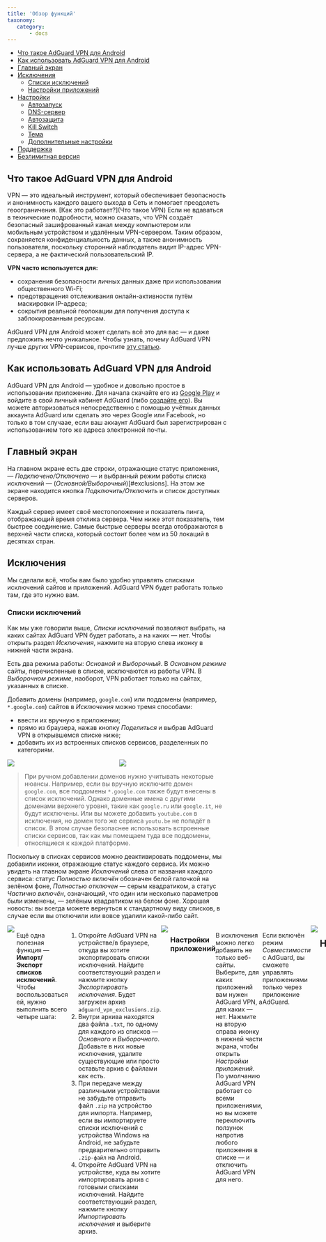 ```yaml
---
title: 'Обзор функций'
taxonomy:
   category:
       - docs
---
```


* [Что такое AdGuard VPN для Android](#adguard-vpn)
* [Как использовать AdGuard VPN для Android](#use)
* [Главный экран](#main)
* [Исключения](#exclusions)
    * [Списки исключений](#lists)
    * [Настройки приложений](#apps)
* [Настройки](#settings)
    * [Автозапуск](#autostart)
    * [DNS-сервер](#dns-server)
    * [Автозащита](#auto-protection)
    * [Kill Switch](#kill-switch)
    * [Тема](#theme)
    * [Дополнительные настройки](#advanced-settings)
* [Поддержка](#support)
* [Безлимитная версия](#unlimited-version)

<a name="adguard-vpn"></a>
 
## Что такое AdGuard VPN для Android
 
VPN — это идеальный инструмент, который обеспечивает безопасность и анонимность каждого вашего выхода в Сеть и помогает преодолеть геоограничения. [Как это работает?](Что такое VPN) Если не вдаваться в технические подробности, можно сказать, что VPN создаёт безопасный зашифрованный канал между компьютером или мобильным устройством и удалённым VPN-сервером. Таким образом, сохраняется конфиденциальность данных, а также анонимность пользователя, поскольку сторонний наблюдатель видит IP-адрес VPN-сервера, а не фактический пользовательский IP. 

**VPN часто используется для:**
 
* сохранения безопасности личных данных даже при использовании общественного Wi-Fi;
* предотвращения отслеживания онлайн-активности путём маскировки IP-адреса;
* сокрытия реальной геолокации для получения доступа к заблокированным ресурсам.
 
AdGuard VPN для Android может сделать всё это для вас — и даже предложить нечто уникальное. Чтобы узнать, почему AdGuard VPN лучше других VPN-сервисов, прочтите [эту статью](ссылка). 
 
<a name="use"></a>

## Как использовать AdGuard VPN для Android
 
AdGuard VPN для Android — удобное и довольно простое в использовании приложение. Для начала скачайте его из [Google Play](https://play.google.com/store/apps/details?id=com.adguard.vpn) и войдите в свой личный кабинет AdGuard (либо [создайте его](https://auth.adguard.com/login.html)). Вы можете авторизоваться непосредственно с помощью учётных данных аккаунта AdGuard или сделать это через Google или Facebook, но только в том случаае, если ваш аккаунт AdGuard был зарегистрирован с использованием того же адреса электронной почты.
 
<a name="main"></a>
 
## Главный экран
 
На главном экране есть две строки, отражающие статус приложения, — *Подключено/Отключено* —  и выбранный режим работы списка исключений — (*Основной/Выборочный*)[#exclusions]. На этом же экране находится кнопка *Подключить/Отключить* и список доступных серверов.
 
Каждый сервер имеет своё местоположение и показатель пинга, отображающий время отклика сервера. Чем ниже этот показатель, тем быстрее соединение. Самые быстрые серверы всегда отображаются в верхней части списка, который состоит более чем из 50 локаций в десятках стран. 
 
<a name="exclusions"></a>

## Исключения

Мы сделали всё, чтобы вам было удобно управлять списками исключений сайтов и приложений. AdGuard VPN будет работать только там, где это нужно вам. 

<a name="lists"></a>

### Списки исключений
 
Как мы уже говорили выше, *Списки исключений* позволяют выбрать, на каких сайтах AdGuard VPN будет работать, а на каких — нет. Чтобы открыть раздел *Исключения*, нажмите на вторую слева иконку в нижней части экрана.
 
Есть два режима работы: *Основной* и *Выборочный*. В *Основном режиме* сайты, перечисленные в списке, исключаются из работы VPN. В *Выборочном режиме*, наоборот, VPN работает только на сайтах, указанных в списке. 
 
Добавить домены (например, `google.com`) или поддомены (например, `*.google.com`) сайтов в *Исключения* можно тремя способами: 
* ввести их вручную в приложении;
* прямо из браузера, нажав кнопку *Поделиться* и выбрав AdGuard VPN в открывшемся списке ниже; 
* добавить их из встроенных списков сервисов, разделенных по категориям.

<div style="display:flex">
     <div style="flex:1;padding-right:5px;">
          <img src="https://cdn.adguard.com/public/Adguard/kb/VPN/Screenshots/add_site.png">
     </div>
     <div style="flex:1;padding-left:5px;">
          <img src="https://cdn.adguard.com/public/Adguard/kb/VPN/Screenshots/Add_site_from_list.png">
     </div>
</div>

> При ручном добавлении доменов нужно учитывать некоторые нюансы. Например, если вы вручную исключите домен `google.com`, все поддомены `*.google.com` также будут внесены в список исключений. Однако доменные имена с другими доменами верхнего уровня, такие как `google.ru` или `google.it`, не будут исключены. Или вы можете добавить `youtube.com` в исключения, но домен того же сервиса `youtu.be` не попадёт в список. В этом случае безопаснее использовать встроенные списки сервисов, так как мы помещаем туда все поддомены, относящиеся к каждой платформе.
 
Поскольку в списках сервисов можно деактивировать поддомены, мы добавили иконки, отражающие статус каждого сервиса. Их можно увидеть на главном экране *Исключений* слева от названия каждого сервиса: статус *Полностью включён* обозначен белой галочкой на зелёном фоне, *Полностью отключен* — серым квадратиком, а статус *Частично включён*, означающий, что один или несколько параметров были изменены, —  зелёным квадратиком на белом фоне. Хорошая новость: вы всегда можете вернуться к стандартному виду списков, в случае если вы отключили или вовсе удалили какой-либо сайт.

<div style="display:flex">
     <div style="flex:1;padding-right:5px;">
          <img src="https://cdn.adguard.com/public/Adguard/kb/VPN/Screenshots/statuses.png">
     </div>

Ещё одна полезная функция — **Импорт/Экспорт списков исключений**. Чтобы воспользоваться ей, нужно выполнить всего четыре шага:
 
1. Откройте AdGuard VPN на устройстве/в браузере, откуда вы хотите экспортировать списки исключений. Найдите соответствующий раздел и нажмите кнопку *Экспортировать исключения*. Будет загружен архив `adguard_vpn_exclusions.zip`.
2. Внутри архива находятся два файла `.txt`, по одному для каждого из списков — *Основного* и *Выборочного*. Добавьте в них новые исключения, удалите существующие или просто оставьте архив с файлами как есть.
3. При передаче между различными устройствами не забудьте отправить файл `.zip` на устройство для импорта. Например, если вы импортируете списки исключений с устройства Windows на Android, не забудьте предварительно отправить `.zip-файл` на Android.
4. Откройте AdGuard VPN на устройстве, куда вы хотите импортировать архив с готовыми списками исключений. Найдите соответствующий раздел, нажмите кнопку *Импортировать исключения* и выберите архив.

<div style="display:flex">
     <div style="flex:1;padding-right:5px;">
          <img src="https://cdn.adguard.com/public/Adguard/kb/VPN/Screenshots/imp-exp.png">
     </div>
 
<a name="apps"></a>

### Настройки приложений
 
В исключения можно легко добавить не только веб-сайты. Выберите, для каких приложений вам нужен AdGuard VPN, а для каких — нет. Нажмите на вторую справа иконку в нижней части экрана, чтобы открыть *Настройки приложений*. По умолчанию AdGuard VPN работает со всеми приложениями, но вы можете переключить ползунок напротив любого приложения в списке — и отключить AdGuard VPN для него.  
 
Если включён режим *Совместимости* с AdGuard, вы сможете управлять приложениями только через приложение AdGuard. 

<div style="display:flex">
     <div style="flex:1;padding-right:5px;">
          <img src="https://cdn.adguard.com/public/Adguard/kb/VPN/Screenshots/apps_settings_ru.jpg">
     </div>
 
<a name="settings"></a>

## Настройки 
 
Чтобы попасть в *Настройки*, нажмите на иконку в виде шестерёнки в правом нижнем углу экрана. Первый раздел, который вы там увидите, и которому стоит уделить особое внимание, называется *Настройки приложения*. Благодаря ему вы сможете настроить AdGuard VPN для Android под себя.

<div style="display:flex">
     <div style="flex:1;padding-right:5px;">
          <img src="https://cdn.adguard.com/public/Adguard/kb/VPN/Screenshots/App_settings_ru.jpg">
     </div>

<a name="autostart"></a>

### Автозапуск AdGuard VPN
 
Переведите переключатель вправо, чтобы активировать автозапуск AdGuard VPN после запуска устройства.
 
<a name="dns-server"></a>
 
### DNS-сервер
 
Целью [системы доменных имён](https://kb.adguard.com/ru/general/dns-filtering#what-is-dns) (DNS) является преобразование имён веб-сайтов в нечто понятное браузерам слова, т.е. В IP-адреса. Эту работу выполняют DNS-серверы. AdGuard VPN для Android предлагает на выбор несколько DNS-серверов, каждый из которых обладает особыми свойствами. Например, [AdGuard DNS](https://kb.adguard.com/ru/dns/overview) устраняет рекламу и защищает ваше устройство от слежки, а AdGuard DNS Семейный сочетает функции AdGuard DNS с *Безопасным поиском* и блокировкой контента для взрослых. Также есть возможность добавить пользовательский DNS-сервер.

<a name="auto-protection"></a>

### Автозащита

Эта функция включает AdGuard VPN автоматически, когда ваше устройство подключается к сотовой или Wi-Fi сети.
 
<a name="kill-switch"></a>
 
### Kill Switch
 
Вы можете настроить функцию Kill Switch на своём устройстве Android, следуя простым инструкциям на экране. Зачем вам это нужно? Если по какой-то причине ваше VPN-соединение внезапно прервётся, в то время как вы будете подключены к мобильной сети или общественному Wi-Fi, Kill Switch автоматически отключит интернет-соединение, чтобы не позволить злоумышленникам завладеть вашими данными.
 
Обратите внимание, что если Kill Switch включён, *Настройки приложений* и *Исключения* не будут работать.
 
<a name="theme"></a>
 
### Тема

Вы можете выбрать тему приложения по умолчанию, тёмную или светлую.

<div style="display:flex">
     <div style="flex:1;padding-right:5px;">
          <img src="https://cdn.adguard.com/public/Adguard/kb/VPN/Screenshots/light_ru.jpg">
     </div>

<div style="display:flex">
     <div style="flex:1;padding-right:5px;">
          <img src="https://cdn.adguard.com/public/Adguard/kb/VPN/Screenshots/dark_ru.jpg">
     </div>

 
<a name="advanced-settings"></a>

### Расширенные настройки
 
В *Расширенных настройках* мы разместили пять разделов. Вы можете *Помочь нам стать лучше*, сдвинув переключатель в верхнем блоке. Это действие позволит AdGuard VPN собирать отчеты о сбоях в работе приложения, технические данные и данные о взаимодействии. Информация будет поступать анонимно.
 
В разделе *Режим работы* вы можете выбрать один из трёх режимов работы приложения: VPN, прокси и режим совместимости В режиме *VPN* весь трафик автоматически направляется через AdGuard VPN. Когда включён *Режим прокси* (SOCKS5), AdGuard VPN запускает локальный прокси-сервер, доступный для использования другими приложениями для маршрутизации трафика. Используйте этот режим, только если знаете, что делаете. Включенный *Режим совместимости* позволяет AdGuard VPN и Блокировщику рекламы AdGuard работать вместе.  

> Обратите внимание, что некоторые функции AdGuard VPN в режиме *Совместимости* не работают: возможность выбора DNS-сервера, Kill Switch и Автозащита. А функция добавления приложений в исключения осуществляется через Блокировщик рекламы AdGuard. 
 
Следующие два раздела — *Уровень логирования* и *Диагностическая информация*. Что касается первой опции, не рекомендуется включать расширенный уровень логирования, если этого не требует наша служба поддержки. *Диагностическая информация*, т.е. локально сохранённая техническая информация об устройстве и соединениях (IP-адрес, ID, ping и т.д.), может быть отправлена нам в случае каких-либо технических проблем.
 
Последний раздел *Расширенных настроек* — это *Низкоуровневые настройки*. Мы настоятельно рекомендуем не заходить в этот раздел, если вы не обладаете достаточными техническими знаниями или вас не попросила об этом наша служба поддержки. Здесь вы найдёте несколько опций, позволяющих настроить AdGuard VPN в соответствии с вашими потребностями, например, включить протокол IPv6 на VPN-интерфейсе или выбрать порт прокси-сервера, который должен использоваться. 
 
<a name="support"></a>
 
### Поддержка
 
В разделе *Поддержка* вы можете оставить отзыв, сообщить об ошибке или экспортировать логи и системную информацию для последующей отправки в службу поддержки.
 
<a name="unlimited-version"></a>

## Безлимитная версия
 
Вы можете использовать AdGuard VPN для Android бесплатно, но тогда будут действовать определённые ограничения:

* AdGuard VPN можно использовать только на двух устройствах одновременно
* Ограничение трафика 3 ГБ/месяц  
* Ограничение скорости 20 Мбит/сек
* Многие локации недоступны

В то же время вы можете приобрести подписку, чтобы получить доступ к безлимитной версии приложения. В *Настройках* выберите *О лицензии* и нажмите кнопку *Управлять*. Вы будете отправлены на страницу браузера, где сможете выбрать *Ежемесячный* или *Ежегодный* план оплаты.
 
Подписка позволяет получить больше преимуществ по сравнению с бесплатной версией:
 
* До пяти одновременно подключенных устройств 
* Неограниченный трафик 
* Отсутствие ограничения скорости 
* Доступны все 50+ локаций 
 
Подробнее о различиях между бесплатной и платной версиями AdGuard VPN вы можете прочитать в [этой статье](link).

